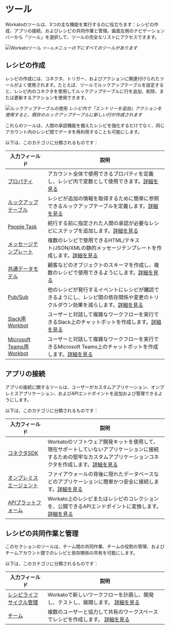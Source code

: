  # ツール

Workatoのツールは、3つの主な機能を実行するのに役立ちます：レシピの作成、アプリの接続、およびレシピの共同作業と管理。画面左側のナビゲーションバーから「ツール」を選択して、ツールの完全なリストにアクセスできます。

![Workatoツール](~@img/features/tools/tools-menu.png)
*`ツール`メニューの下にすべてのツールがあります*

## レシピの作成

レシピの作成には、コネクタ、トリガー、およびアクションに関連付けられたツールがよく使用されます。たとえば、ツールでルックアップテーブルを設定すると、レシピ内のコネクタを使用してルックアップテーブルに行を追加、削除、または更新するアクションを使用できます。

![ルックアップテーブルの使用](~@img/features/tools/add-entry-to-lookup-table.png)
*レシピ内で「エントリーを追加」アクションを使用すると、既存のルックアップテーブルに新しい行が作成されます*

これらのツールは、人間の承認機能を備えたレシピを強化するだけでなく、同じアカウント内のレシピ間でデータを再利用することも可能にします。

以下は、このカテゴリに分類されるものです：

<table class="unchanged rich-diff-level-one">
  <thead>
    <tr>
        <th width='25%'>入力フィールド</th>
        <th>説明</th>
    </tr>
  </thead>
  <tbody>
    <tr>
      <td> <a href = "features/account-properties.html">プロパティ</a></td>
      <td>
        アカウント全体で使用できるプロパティを定義し、レシピ内で変数として使用できます。<a href = "features/account-properties.html">詳細を見る</a>
      </td>
    </tr>
    <tr>
      <td> <a href = "features/lookup-tables.html">ルックアップテーブル</a></td>
      <td>
        レシピが追加の情報を取得するために簡単に参照できるルックアップテーブルを定義します。<a href = "features/lookup-tables.html">詳細を見る</a>
      </td>
    </tr>
    <tr>
      <td> <a href = "workflow.html">People Task</a></td>
      <td>
        続行する前に指定された人間の承認が必要なレシピにステップを追加します。<a href = "workflow.html">詳細を見る</a>
      </td>
    </tr>
    <tr>
      <td> <a href = "features/message-template.html">メッセージテンプレート</a></td>
      <td>
        複数のレシピで使用できるHTML/テキスト/JSON/XMLの静的メッセージテンプレートを作成します。<a href = "features/message-template.html">詳細を見る</a>
      </td>
    </tr>
    <tr>
      <td> <a href = "features/common-data-model.html">共通データモデル</a></td>
      <td>
        顧客などのオブジェクトのスキーマを作成し、複数のレシピで使用できるようにします。<a href = "features/common-data-model.html">詳細を見る</a>
      </td>
    </tr>
    <tr>
      <td><a href = "connectors/pubsub.html">Pub/Sub</a></td>
      <td>
        他のレシピが発行するイベントにレシピが購読できるようにし、レシピ間の依存関係や変更のトリクルダウン効果を減らします。<a href = "connectors/pubsub.html">詳細を見る</a>
      </td>
    </tr>
    <tr>
      <td><a href = "workbot/workbot.html">Slack用Workbot</a></td>
      <td>
        ユーザーと対話して複雑なワークフローを実行できるSlack上のチャットボットを作成します。<a href = "workbot/workbot.html">詳細を見る</a>
      </td>
    </tr>
    <tr>
      <td> <a href = "workbot-for-teams/workbot.html">Microsoft Teams用Workbot</a></td>
      <td>
        ユーザーと対話して複雑なワークフローを実行できるMicrosoft Teams上のチャットボットを作成します。<a href = "workbot-for-teams/workbot.html">詳細を見る</a>
      </td>
    </tr>        
  </tbody>
</table>


## アプリの接続

アプリの接続に関するツールは、ユーザーがカスタムアプリケーション、オンプレミスアプリケーション、およびAPIエンドポイントを追加および管理できるようにします。

以下は、このカテゴリに分類されるものです：

<table class="unchanged rich-diff-level-one">
  <thead>
    <tr>
        <th width='25%'>入力フィールド</th>
        <th>説明</th>
    </tr>
  </thead>
  <tbody>
    <tr>
      <td><a href = "developing-connectors/sdk.html">コネクタSDK</a></td>
      <td>
        Workatoのソフトウェア開発キットを使用して、現在サポートしていないアプリケーションに接続するための堅牢なカスタムアプリケーションコネクタを作成します。<a href = "developing-connectors/sdk.html">詳細を見る</a>
      </td>
    </tr>
    <tr>
      <td><a href = "on-prem.html">オンプレミスエージェント</a></td>
      <td>
        ファイアウォールの背後に隠れたデータベースなどのアプリケーションに簡単かつ安全に接続します。<a href = "on-prem.html">詳細を見る</a>
      </td>
    </tr>
    <tr>
      <td><a href = "api-management.html">APIプラットフォーム</a></td>
      <td>
        Workato上のレシピまたはレシピのコレクションを、公開できるAPIエンドポイントに変換します。<a href = "api-management.html">詳細を見る</a>
      </td>
    </tr>
  </tbody>
</table>

## レシピの共同作業と管理

このセクションのツールは、チーム間の共同作業、チームの役割の管理、およびチームアカウント間でのレシピと依存関係の共有を可能にします。

以下は、このカテゴリに分類されるものです：

<table class="unchanged rich-diff-level-one">
  <thead>
    <tr>
        <th width='25%' >入力フィールド</th>
        <th>説明</th>
    </tr>
  </thead>
  <tbody>
    <tr>
      <td><a href = "recipe-development-lifecycle.html">レシピライフサイクル管理</a></td>
      <td>
        Workatoで新しいワークフローを計画し、開発し、テストし、展開します。 <a href = "recipe-development-lifecycle.html">詳細を見る</a>
      </td>
    </tr>
    <tr>
      <td><a href = "user-accounts-and-teams/team-collaboration.html">チーム</a></td>
      <td>
         複数のユーザーと協力して共有のワークスペースでレシピを作成します。 <a href = "user-accounts-and-teams/team-collaboration.html">詳細を見る</a>
      </td>
    </tr>
  </tbody>
</table>